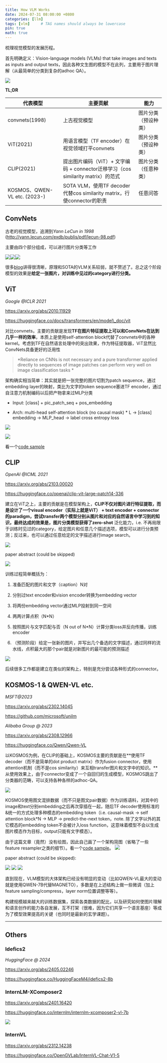 ```yaml
---
title: How VLM Works
date: 2024-07-31 08:00:00 +0800
categories: [llm]
tags: [vlm]     # TAG names should always be lowercase
pin: true
math: true
---
```

梳理视觉模型的发展历程。

首先明确定义：Vision-language models (VLMs) that take images and texts as inputs and output texts，因此各种文生图的模型不在此列，主要用于图片理解（从最简单的分类到复杂的adhoc QA）。

![](/assets/images/2024-07-31-how-vlm-works/image.png)

**TL;DR**

| 代表模型                        | 主要贡献                                                        | 能力         |
| --------------------------- | ----------------------------------------------------------- | ---------- |
| convnets(1998)              | 上古视觉模型                                                      | 图片分类（预设种类） |
| ViT(2021)                   | 用语言模型（TF encoder）在视觉领域打平convnets                            | 图片分类（预设种类） |
| CLIP(2021)                  | 提出图片编码（ViT）+ 文字编码 + connector迁移学习（cos similarity matrix）的范式 | 图片分类（任意种类） |
| KOSMOS、QWEN-VL etc. (2023-) | SOTA VLM，使用TF decoder代替cos similarity matrix，行使connector的职责 | 任意问答       |

## ConvNets

古老的视觉模型，追溯到*Yann LeCun in 1998* (http://yann.lecun.com/exdb/publis/pdf/lecun-98.pdf)

主要由四个部分组成，可以进行图片分类等工作

![](/assets/images/2024-07-31-how-vlm-works/conv.png)![](/assets/images/2024-07-31-how-vlm-works/image-1.png)![](/assets/images/2024-07-31-how-vlm-works/image-2.png)

很多[blog](https://medium.com/neuronio/understanding-convnets-cnn-712f2afe4dd3)讲得很清晰，原理和SOTA的VLM关系较弱，就不赘述了。总之这个阶段模型的效果是**给定一张图片，对训练中见过的category进行分类。**

## ViT

*Google @ICLR 2021*

https://arxiv.org/abs/2010.11929

https://huggingface.co/docs/transformers/en/model\_doc/vit

对比convnets，主要的贡献是发现**TF在图片特征提取上可以和ConvNets在达到几乎一样的效率**，本质上是使用self-attention block代替了convnets中的各种kernel。考虑到TF在自然语言处理中的突出效果，作为特征提取器，ViT显然比ConvNets具备更好的泛用性

> *Reliance on CNNs is not necessary and a pure transformer applied directly to sequences of image patches can perform very well on image classification tasks *

架构确实相当简单：其实就是把一张完整的图片切割为patch sequence，通过embedding layer的映射，类比为文字的token sequence塞进TF encoder，通过自注意力机制编码以后把产物拿来过MLP分类

* Input: \[class] + pic\_patch\_seq + pos\_embedding

* Arch: multi-head self-attention block (no causal mask) \* L -> \[class] embedding -> MLP\_head -> label cross entropy loss

![](/assets/images/2024-07-31-how-vlm-works/image-3.png)

![](/assets/images/2024-07-31-how-vlm-works/image-4.png)

看一个[code sample](https://github.com/BrianPulfer/PapersReimplementations/blob/main/src/cv/vit/vit_torch.py)

## CLIP

*OpenAI @ICML 2021*

https://arxiv.org/abs/2103.00020

https://huggingface.co/openai/clip-vit-large-patch14-336

建立在ViT之上，主要的贡献是在模型架构上，**CLIP不仅对图片进行特征提取，而是设计了一个visual encoder（实际上就是ViT） + text encoder + connector的paradigm，尝试transfer两个模型分别从图片和对应的自然语言中学习到的知识，**最终达成的效果是，图片分类模型获得了**zero-shot** 泛化能力，i.e. 不再局限于训练时见过的category，给定图片和任意几个描述选项，模型可以进行分类预测；反过来，也可以通过任意给定的文字描述进行image search。

![](/assets/images/2024-07-31-how-vlm-works/image-5.png)

paper abstract (could be skipped)

![](/assets/images/2024-07-31-how-vlm-works/clip.png)

训练过程简单概括为：

1. 准备匹配的图片和文字（caption）N对

2. 分别过text encoder和vision encoder转换为embedding vector

3. 将两份embedding vector通过MLP投射到同一空间

4. 两两计算点积（N\*N）

5. 按照图片与文字匹配与否（N out of N\*N）计算分类loss并反向传播，训练encoder

6. （预测阶段）给定一张新的图片，并写出几个备选的文字描述，通过同样的流水线，点积最大的那个pair就是对新图片的最可能的预测描述

![](/assets/images/2024-07-31-how-vlm-works/filename.png)

后续很多工作都是建立在类似的架构上，特别是充分尝试各种形式的connector。

## KOSMOS-1 & QWEN-VL etc.

*MSFT@2023*

https://arxiv.org/abs/2302.14045

https://github.com/microsoft/unilm

*Alibaba Group @ 2023*

https://arxiv.org/abs/2308.12966

https://huggingface.co/Qwen/Qwen-VL

以KOSMOS为例，在CLIP的基础上，KOSMOS主要的贡献是在**使用TF decoder（而不是简单的dot product matrix）作为fusion connector，使用attention机制（而不是cos similarity）来互相transfer图片和文字中的知识。**从使用效果上，由于connector变成了一个自回归的生成模型，KOSMOS跳出了分类器的范畴，可以支持各种各样的adhoc-QA。

![](/assets/images/2024-07-31-how-vlm-works/image-6.png)

KOSMOS使用图文混排数据（而不只是图文pair数据）作为训练语料，对其中的image和text分别embedding之后再次穿插在一起，随后TF decoder使用标准的&统一的方式处理多种模态的embedding token（i.e. causal-mask -> self attention block\*N -> MLP -> predict-the-next token，note. 除了文字以外的其它模态的embedding token不会被计入loss function，这意味着模型不会以生成图片模态作为目标，output只能有文字模态）。

由于这篇文章（竟然）没有绘图，因此自己画了一个架构简图（省略了一些feature resampler之类的细节）。看一个[code sample](https://github.com/bjoernpl/KOSMOS_reimplementation/blob/main/kosmos.py)。
![](/assets/images/2024-07-31-how-vlm-works/k1.png)

paper abstract (could be skipped):

![](/assets/images/2024-07-31-how-vlm-works/k2.png)
![](/assets/images/2024-07-31-how-vlm-works/k3.png)
![](/assets/images/2024-07-31-how-vlm-works/image-7.png)

直到现在，VLM模型的大体架构已经没有明显的变动（比如QWEN-VL最大的变动就是使用QWEN-7B代替MAGNETO），多数是在上述结构上做一些微调（加上feature sampling/compress，layer norm位置调整等等）。

构建规模越来越大的训练数据集，探索各类数据的配比，以及研究如何使图片理解和语言创作的能力各自发展，互不打架（很难，因为它们共享一个语言基座）等成为了模型效果提高的关键（也同时是最新的玄学课题）。

***
## Others

### Idefics2&#x20;

*HuggingFace @ 2024*

https://arxiv.org/abs/2405.02246

https://huggingface.co/HuggingFaceM4/idefics2-8b

### InternLM-XComposer2

https://arxiv.org/abs/2401.16420

https://huggingface.co/internlm/internlm-xcomposer2-vl-7b

![](/assets/images/2024-07-31-how-vlm-works/diagram.png)

### InternVL
https://arxiv.org/abs/2312.14238

https://huggingface.co/OpenGVLab/InternVL-Chat-V1-5

